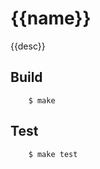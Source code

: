 {{name}}
========

{{desc}}

Build
-----

```shell
    $ make
```

Test
-----
```shell
    $ make test
```
